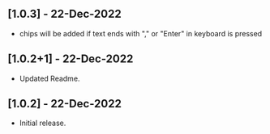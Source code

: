 ## [1.0.3] - 22-Dec-2022

- chips will be added if text ends with "," or "Enter" in keyboard is pressed

## [1.0.2+1] - 22-Dec-2022

- Updated Readme.

## [1.0.2] - 22-Dec-2022

- Initial release.

